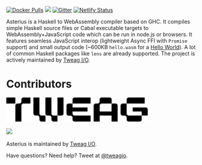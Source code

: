 [![Docker Pulls](https://img.shields.io/docker/pulls/terrorjack/asterius.svg)](https://hub.docker.com/r/terrorjack/asterius)
![](https://github.com/tweag/asterius/workflows/pipeline/badge.svg?branch=master)
[![Gitter](https://img.shields.io/gitter/room/tweag/asterius)](https://gitter.im/tweag/asterius)
[![Netlify Status](https://api.netlify.com/api/v1/badges/e7cfe6ef-b0e6-4a17-bd74-8bce6063f147/deploy-status)](https://asterius.netlify.app)

Asterius is a Haskell to WebAssembly compiler based on GHC. It
compiles simple Haskell source files or Cabal executable targets to
WebAssembly+JavaScript code which can be run in node.js or browsers.
It features seamless JavaScript interop (lightweight Async FFI with
`Promise` support) and small output code (~600KB `hello.wasm` for a
[Hello World](https://hackage.haskell.org/package/hello-1.0.0.2)). A
lot of common Haskell packages like `lens` are already supported. The
project is actively maintained by [Tweag I/O](https://tweag.io/).

# Contributors

[<img src="./tweag-logo.svg" height="65">](https://tweag.io)

[<img src="https://i.imgur.com/tAag5MD.jpg" height="65">](https://iohk.io)

Asterius is maintained by [Tweag I/O](https://tweag.io/).

Have questions? Need help? Tweet at [@tweagio](https://twitter.com/tweagio).
